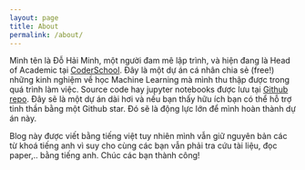 ```yaml
---
layout: page
title: About
permalink: /about/
---
```


Mình tên là Đỗ Hải Minh, một người đam mê lập trình, và hiện đang là Head of Academic tại [CoderSchool](https://www.coderschool.vn/). Đây là một dự án cá nhân chia sẻ (free!) những kinh nghiệm về học Machine Learning mà mình thu thập được trong quá trình làm việc. Source code hay jupyter notebooks được lưu tại [Github repo](https://github.com/dhminh1024/dhminh1024.github.io). Đây sẽ là một dự án dài hơi và nếu bạn thấy hữu ích bạn có thể hỗ trợ tinh thần bằng một Github star. Đó sẽ là động lực lớn để mình hoàn thành dự án này.

Blog này được viết bằng tiếng việt tuy nhiên mình vẫn giữ nguyên bản các từ khoá tiếng anh vì suy cho cùng các bạn vẫn phải tra cứu tài liệu, đọc paper,.. bằng tiếng anh. Chúc các bạn thành công!
